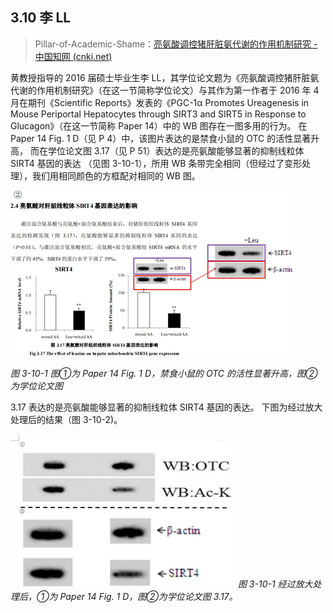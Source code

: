 ## 3.10   李 LL

> Pillar-of-Academic-Shame：[亮氨酸调控猪肝脏氨代谢的作用机制研究 - 中国知网 (cnki.net)](https://kns.cnki.net/kcms2/article/abstract?v=0qMDjMp0v1nYQNbgB5M_KrwFFRilHYDjtM38iHVsDQFuadD_fRKN8dGUcj93CV4EWu5ABu4pJcxhvOa0co1gkpkxbAQuzYiDPiUinXwkIUwzI_JzrlHA3C7KEv4xKnGZVqyNCAM-D0KR7b9NHtqw1w==&uniplatform=NZKPT&language=CHS)

黄教授指导的 2016 届硕士毕业生李 LL，其学位论文题为《亮氨酸调控猪肝脏氨代谢的作用机制研究》（在这一节简称学位论文）与其作为第一作者于 2016 年 4 月在期刊《Scientific Reports》发表的《PGC-1α Promotes Ureagenesis in Mouse Periportal Hepatocytes through SIRT3 and SIRT5 in Response to Glucagon》（在这一节简称 Paper 14）中的 WB 图存在一图多用的行为。
在 Paper 14 Fig. 1 D（见 P 4）中，该图片表达的是禁食小鼠的 OTC 的活性显著升高， 而在学位论文图 3.17（见 P 51）表达的是亮氨酸能够显著的抑制线粒体 SIRT4 基因的表达
（见图 3-10-1），所用 WB 条带完全相同（但经过了变形处理），我们用相同颜色的方框配对相同的 WB 图。

![图 3-10-1 图①为 Paper 14 Fig. 1 D，禁食小鼠的 OTC 的活性显著升高，图②为学位论文图](readme/image-20240118100921258.png)

 *图 3-10-1 图①为 Paper 14 Fig. 1 D，禁食小鼠的 OTC 的活性显著升高，图②为学位论文图*

3.17 表达的是亮氨酸能够显著的抑制线粒体 SIRT4 基因的表达。
下图为经过放大处理后的结果（图 3-10-2)。

![图 3-10-1 经过放大处理后，①为 Paper 14 Fig. 1 D，图②为学位论文图 3.17。](readme/image-20240118100936429.png)
 *图 3-10-1 经过放大处理后，①为 Paper 14 Fig. 1 D，图②为学位论文图 3.17。*
